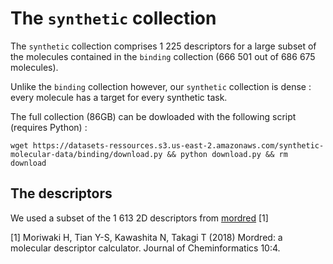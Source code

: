 # The `synthetic` collection

The `synthetic` collection comprises 1 225 descriptors for a large subset of the molecules contained in the `binding` collection (666 501 out of 686 675 molecules).

Unlike the `binding` collection however, our `synthetic` collection is dense : every molecule has a target for every synthetic task.

The full collection (86GB) can be dowloaded with the following script (requires Python) :
```
wget https://datasets-ressources.s3.us-east-2.amazonaws.com/synthetic-molecular-data/binding/download.py && python download.py && rm download
```


## The descriptors

We used a subset of the 1 613 2D descriptors from [mordred](https://github.com/mordred-descriptor/mordred) [1]


[1] Moriwaki H, Tian Y-S, Kawashita N, Takagi T (2018) Mordred: a molecular descriptor calculator. Journal of Cheminformatics 10:4.

